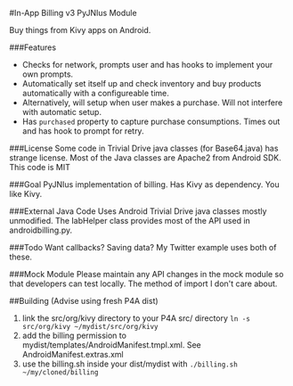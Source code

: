 #In-App Billing v3 PyJNIus Module

Buy things from Kivy apps on Android.

###Features
* Checks for network, prompts user and has hooks to implement your own prompts.  
* Automatically set itself up and check inventory and buy products automatically with a configureable time.  
* Alternatively, will setup when user makes a purchase.  Will not interfere with automatic setup.
* Has `purchased` property to capture purchase consumptions.  Times out and has hook to prompt for retry.

###License
Some code in Trivial Drive java classes (for Base64.java) has strange license.  Most of the Java classes are Apache2 from Android SDK.  This code is MIT

###Goal
PyJNIus implementation of billing.  Has Kivy as dependency.  You like Kivy.

###External Java Code
Uses Android Trivial Drive java classes mostly unmodified.  The IabHelper class provides most of the API used in androidbilling.py.  

###Todo
Want callbacks?  Saving data?  My Twitter example uses both of these.

###Mock Module
Please maintain any API changes in the mock module so that developers can test locally.  The method of import I don't care about.

##Building (Advise using fresh P4A dist)
1.  link the src/org/kivy directory to your P4A src/ directory `ln -s src/org/kivy ~/mydist/src/org/kivy`
2.  add the billing permission to mydist/templates/AndroidManifest.tmpl.xml.  See AndroidManifest.extras.xml
3.  use the billing.sh inside your dist/mydist with `./billing.sh ~/my/cloned/billing`